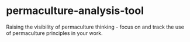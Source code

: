 permaculture-analysis-tool
==========================

Raising the visibility of permaculture thinking - focus on and track the use of permaculture principles in your work.
